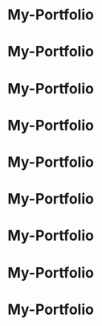 # My-Portfolio
# My-Portfolio
# My-Portfolio
# My-Portfolio
# My-Portfolio
# My-Portfolio
# My-Portfolio
# My-Portfolio
# My-Portfolio
